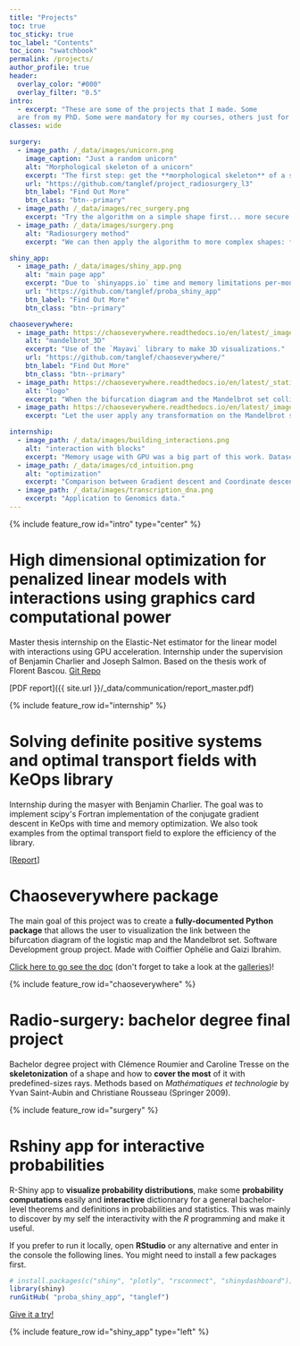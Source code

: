 ```yaml
---
title: "Projects"
toc: true
toc_sticky: true
toc_label: "Contents"
toc_icon: "swatchbook"
permalink: /projects/
author_profile: true
header:
  overlay_color: "#000"
  overlay_filter: "0.5"
intro:
  - excerpt: "These are some of the projects that I made. Some
  are from my PhD. Some were mandatory for my courses, others just for fun or in my curious mood."
classes: wide

surgery:
  - image_path: /_data/images/unicorn.png
    image_caption: "Just a random unicorn"
    alt: "Morphological skeleton of a unicorn"
    excerpt: "The first step: get the **morphological skeleton** of a shape."
    url: "https://github.com/tanglef/project_radiosurgery_l3"
    btn_label: "Find Out More"
    btn_class: "btn--primary"
  - image_path: /_data/images/rec_surgery.png
    excerpt: "Try the algorithm on a simple shape first... more secure **especially if its related to surgery**."
  - image_path: /_data/images/surgery.png
    alt: "Radiosurgery method"
    excerpt: "We can then apply the algorithm to more complex shapes: *eg* a cerebral tumor."

shiny_app:
  - image_path: /_data/images/shiny_app.png
    alt: "main page app"
    excerpt: "Due to `shinyapps.io` time and memory limitations per-months, the app might not be always available, hence the local run option."
    url: "https://github.com/tanglef/proba_shiny_app"
    btn_label: "Find Out More"
    btn_class: "btn--primary"

chaoseverywhere:
  - image_path: https://chaoseverywhere.readthedocs.io/en/latest/_images/3d_vision.svg
    alt: "mandelbrot_3D"
    excerpt: "Use of the `Mayavi` library to make 3D visualizations."
    url: "https://github.com/tanglef/chaoseverywhere/"
    btn_label: "Find Out More"
    btn_class: "btn--primary"
  - image_path: https://chaoseverywhere.readthedocs.io/en/latest/_static/logo1_f.svg
    alt: "logo"
    excerpt: "When the bifurcation diagram and the Mandelbrot set collide... That makes **Chaoseverywhere**."
  - image_path: https://chaoseverywhere.readthedocs.io/en/latest/_images/3d_transform.svg
    excerpt: "Let the user apply any transformation on the Mandelbrot sequence."

internship:
  - image_path: /_data/images/building_interactions.png
    alt: "interaction with blocks"
    excerpt: "Memory usage with GPU was a big part of this work. Dataset dimensions quickly lead to memory errors. Interactions thus needed to be computed on the fly, but using too little memory is not efficient for GPU computation."
  - image_path: /_data/images/cd_intuition.png
    alt: "optimization"
    excerpt: "Comparison between Gradient descent and Coordinate descent. The step size choice lead to developpements of the Lanczos method in order to have quickly a good estimate of the Lipschitz constant."
  - image_path: /_data/images/transcription_dna.png
    excerpt: "Application to Genomics data."
---
```


{% include feature_row id="intro" type="center" %}
# High dimensional optimization for penalized linear models with interactions using graphics card computational power

Master thesis internship on the Elastic-Net estimator for the linear model with interactions using GPU acceleration.
Internship under the supervision of Benjamin Charlier and Joseph Salmon.
Based on the thesis work of Florent Bascou.
[Git Repo](https://github.com/tanglef/interactionsmodel)

[PDF report]({{ site.url }}/_data/communication/report_master.pdf)

 {% include feature_row id="internship" %}

# Solving definite positive systems and optimal transport fields with KeOps library

Internship during the masyer with Benjamin Charlier.
The goal was to implement scipy's Fortran implementation of the conjugate gradient descent in KeOps with time and memory optimization. We also took examples from the optimal transport field to explore the efficiency of the library.

<p>

  [<a href="{{ site.url }}/_data/papers/Choices_for_the_algo_Kernsolve.pdf">Report</a>]

</p>

# Chaoseverywhere package

 The main goal of this project was to create a **fully-documented Python package** that allows the user to visualization the link between the bifurcation diagram of the logistic map and the Mandelbrot set. Software Development group project. Made with Coiffier Ophélie and Gaizi Ibrahim.

<a href="https://chaoseverywhere.readthedocs.io/en/latest/index.html" class="btn btn-primary">Click here to go see the doc</a>
(don't forget to take a look at the <a href="https://chaoseverywhere.readthedocs.io/en/latest/chaos/gallery_mayavi/gallery_mayavi.html" class="btn btn-primary">galleries</a>)!

 {% include feature_row id="chaoseverywhere" %}

# Radio-surgery: bachelor degree final project
 Bachelor degree project with Clémence Roumier and Caroline Tresse on the **skeletonization** of a shape and how to **cover the most** of it with predefined-sizes rays. Methods based on *Mathématiques et technologie* by Yvan Saint-Aubin and Christiane Rousseau (Springer 2009).

{% include feature_row id="surgery" %}

# Rshiny app for interactive probabilities
 R-Shiny app to **visualize probability distributions**, make some **probability computations** easily and **interactive** dictionnary for a general bachelor-level theorems and definitions in probabilities and statistics. This was mainly to discover by my self the interactivity with the *R* programming and make it useful.

 If you prefer to run it locally, open **RStudio** or any alternative and enter in the console the following lines. You might need to install a few packages first.

```R
# install.packages(c("shiny", "plotly", "rsconnect", "shinydashboard"))
library(shiny)
runGitHub( "proba_shiny_app", "tanglef")
```

<a href="https://tanguylefort.shinyapps.io/probas/" class="btn btn-primary">Give it a try!</a>

{% include feature_row id="shiny_app" type="left" %}
